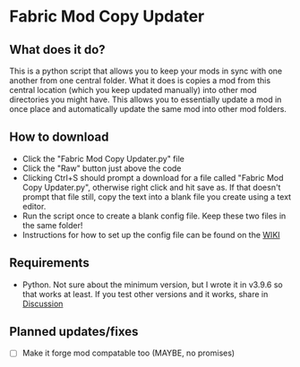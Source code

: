 # Fabric Mod Copy Updater

## What does it do?
This is a python script that allows you to keep your mods in sync with one another from one central folder. What it does is copies a mod from this central location (which you keep updated manually) into other mod directories you might have. This allows you to essentially update a mod in once place and automatically update the same mod into other mod folders.

## How to download
- Click the "Fabric Mod Copy Updater.py" file
- Click the "Raw" button just above the code
- Clicking Ctrl+S should prompt a download for a file called "Fabric Mod Copy Updater.py", otherwise right click and hit save as. If that doesn't prompt that file still, copy the text into a blank file you create using a text editor.
- Run the script once to create a blank config file. Keep these two files in the same folder!
- Instructions for how to set up the config file can be found on the [WIKI](https://github.com/RandomGgames/Fabric-Mod-Copy-Updater/wiki#example-config)

## Requirements
 - Python. Not sure about the minimum version, but I wrote it in v3.9.6 so that works at least. If you test other versions and it works, share in [Discussion](https://github.com/RandomGgames/Fabric-Mod-Copy-Updater/discussions)

## Planned updates/fixes
- [ ] Make it forge mod compatable too (MAYBE, no promises)
